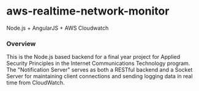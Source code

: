 # aws-realtime-network-monitor
Node.js + AngularJS + AWS Cloudwatch

### Overview
This is the Node.js based backend for a final year project for Applied Security Principles in the Internet Communications Technology program.
The "Notification Server" serves as both a RESTful backend and a Socket Server for maintaining client connections and sending logging data 
in real time from CloudWatch.


